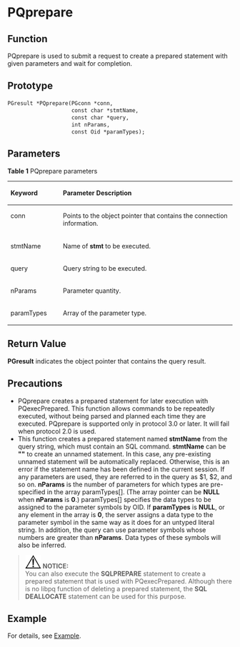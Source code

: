# PQprepare<a name="EN-US_TOPIC_0242380578"></a>

## Function<a name="en-us_topic_0241735620_section1434210205519"></a>

PQprepare is used to submit a request to create a prepared statement with given parameters and wait for completion.

## Prototype<a name="en-us_topic_0241735620_section16371223113414"></a>

```
PGresult *PQprepare(PGconn *conn,
                    const char *stmtName,
                    const char *query,
                    int nParams,
                    const Oid *paramTypes);
```

## Parameters<a name="en-us_topic_0241735620_en-us_topic_0237120432_en-us_topic_0059778852_s1c9b27937d964eaba00ae77fe1cd2c71"></a>

**Table  1**  PQprepare parameters

<a name="en-us_topic_0241735620_en-us_topic_0237120432_en-us_topic_0059778852_t82b61d38241342ffa2c83b3e50393841"></a>
<table><thead align="left"><tr id="en-us_topic_0241735620_en-us_topic_0237120432_en-us_topic_0059778852_r3ec068cec36347ccb83a7f18cf131215"><th class="cellrowborder" valign="top" width="23.27%" id="mcps1.2.3.1.1"><p id="en-us_topic_0241735620_en-us_topic_0237120432_en-us_topic_0059778852_a44a45da69b324aa4b5c1187191ec5c77"><a name="en-us_topic_0241735620_en-us_topic_0237120432_en-us_topic_0059778852_a44a45da69b324aa4b5c1187191ec5c77"></a><a name="en-us_topic_0241735620_en-us_topic_0237120432_en-us_topic_0059778852_a44a45da69b324aa4b5c1187191ec5c77"></a><strong id="b6737115111303"><a name="b6737115111303"></a><a name="b6737115111303"></a>Keyword</strong></p>
</th>
<th class="cellrowborder" valign="top" width="76.73%" id="mcps1.2.3.1.2"><p id="en-us_topic_0241735620_en-us_topic_0237120432_en-us_topic_0059778852_aee2bc08a3b8f47bf81fb032ef089ba6d"><a name="en-us_topic_0241735620_en-us_topic_0237120432_en-us_topic_0059778852_aee2bc08a3b8f47bf81fb032ef089ba6d"></a><a name="en-us_topic_0241735620_en-us_topic_0237120432_en-us_topic_0059778852_aee2bc08a3b8f47bf81fb032ef089ba6d"></a><strong id="b158668515309"><a name="b158668515309"></a><a name="b158668515309"></a>Parameter Description</strong></p>
</th>
</tr>
</thead>
<tbody><tr id="en-us_topic_0241735620_en-us_topic_0237120432_en-us_topic_0059778852_r89c7807f135840058d4a248137b3ca08"><td class="cellrowborder" valign="top" width="23.27%" headers="mcps1.2.3.1.1 "><p id="en-us_topic_0241735620_p23111054217"><a name="en-us_topic_0241735620_p23111054217"></a><a name="en-us_topic_0241735620_p23111054217"></a>conn</p>
</td>
<td class="cellrowborder" valign="top" width="76.73%" headers="mcps1.2.3.1.2 "><p id="en-us_topic_0241735620_p1393801515211"><a name="en-us_topic_0241735620_p1393801515211"></a><a name="en-us_topic_0241735620_p1393801515211"></a>Points to the object pointer that contains the connection information.</p>
</td>
</tr>
<tr id="en-us_topic_0241735620_row12654138171218"><td class="cellrowborder" valign="top" width="23.27%" headers="mcps1.2.3.1.1 "><p id="en-us_topic_0241735620_p196562861213"><a name="en-us_topic_0241735620_p196562861213"></a><a name="en-us_topic_0241735620_p196562861213"></a>stmtName</p>
</td>
<td class="cellrowborder" valign="top" width="76.73%" headers="mcps1.2.3.1.2 "><p id="en-us_topic_0241735620_p6656788128"><a name="en-us_topic_0241735620_p6656788128"></a><a name="en-us_topic_0241735620_p6656788128"></a>Name of <strong id="b9358459152714"><a name="b9358459152714"></a><a name="b9358459152714"></a>stmt</strong> to be executed.</p>
</td>
</tr>
<tr id="en-us_topic_0241735620_row208051436101312"><td class="cellrowborder" valign="top" width="23.27%" headers="mcps1.2.3.1.1 "><p id="en-us_topic_0241735620_p48063363137"><a name="en-us_topic_0241735620_p48063363137"></a><a name="en-us_topic_0241735620_p48063363137"></a>query</p>
</td>
<td class="cellrowborder" valign="top" width="76.73%" headers="mcps1.2.3.1.2 "><p id="en-us_topic_0241735620_p188061636131313"><a name="en-us_topic_0241735620_p188061636131313"></a><a name="en-us_topic_0241735620_p188061636131313"></a>Query string to be executed.</p>
</td>
</tr>
<tr id="en-us_topic_0241735620_row1088264091315"><td class="cellrowborder" valign="top" width="23.27%" headers="mcps1.2.3.1.1 "><p id="en-us_topic_0241735620_p18883164041313"><a name="en-us_topic_0241735620_p18883164041313"></a><a name="en-us_topic_0241735620_p18883164041313"></a>nParams</p>
</td>
<td class="cellrowborder" valign="top" width="76.73%" headers="mcps1.2.3.1.2 "><p id="en-us_topic_0241735620_p3883240141320"><a name="en-us_topic_0241735620_p3883240141320"></a><a name="en-us_topic_0241735620_p3883240141320"></a>Parameter quantity.</p>
</td>
</tr>
<tr id="en-us_topic_0241735620_row76626539135"><td class="cellrowborder" valign="top" width="23.27%" headers="mcps1.2.3.1.1 "><p id="en-us_topic_0241735620_p366216534138"><a name="en-us_topic_0241735620_p366216534138"></a><a name="en-us_topic_0241735620_p366216534138"></a>paramTypes</p>
</td>
<td class="cellrowborder" valign="top" width="76.73%" headers="mcps1.2.3.1.2 "><p id="en-us_topic_0241735620_p1266320537138"><a name="en-us_topic_0241735620_p1266320537138"></a><a name="en-us_topic_0241735620_p1266320537138"></a>Array of the parameter type.</p>
</td>
</tr>
</tbody>
</table>

## Return Value<a name="en-us_topic_0241735620_en-us_topic_0237120432_en-us_topic_0059778852_sd43c3bb519574fb68eae3b53fb1b652f"></a>

**PGresult**  indicates the object pointer that contains the query result.

## Precautions<a name="en-us_topic_0241735620_en-us_topic_0237120433_en-us_topic_0059777949_sb1b6942996a64e589fdfdfb1c00fa519"></a>

-   PQprepare creates a prepared statement for later execution with PQexecPrepared. This function allows commands to be repeatedly executed, without being parsed and planned each time they are executed. PQprepare is supported only in protocol 3.0 or later. It will fail when protocol 2.0 is used.
-   This function creates a prepared statement named  **stmtName**  from the query string, which must contain an SQL command.  **stmtName**  can be  **""**  to create an unnamed statement. In this case, any pre-existing unnamed statement will be automatically replaced. Otherwise, this is an error if the statement name has been defined in the current session. If any parameters are used, they are referred to in the query as $1, $2, and so on.  **nParams**  is the number of parameters for which types are pre-specified in the array paramTypes\[\]. \(The array pointer can be  **NULL**  when  **nParams**  is  **0**.\) paramTypes\[\] specifies the data types to be assigned to the parameter symbols by OID. If  **paramTypes**  is  **NULL**, or any element in the array is  **0**, the server assigns a data type to the parameter symbol in the same way as it does for an untyped literal string. In addition, the query can use parameter symbols whose numbers are greater than  **nParams**. Data types of these symbols will also be inferred.

>![](public_sys-resources/icon-notice.gif) **NOTICE:**   
>You can also execute the  **SQLPREPARE**  statement to create a prepared statement that is used with PQexecPrepared. Although there is no libpq function of deleting a prepared statement, the  **SQL DEALLOCATE**  statement can be used for this purpose.  

## Example<a name="en-us_topic_0241735620_section13066285525"></a>

For details, see  [Example](example-3.md).

